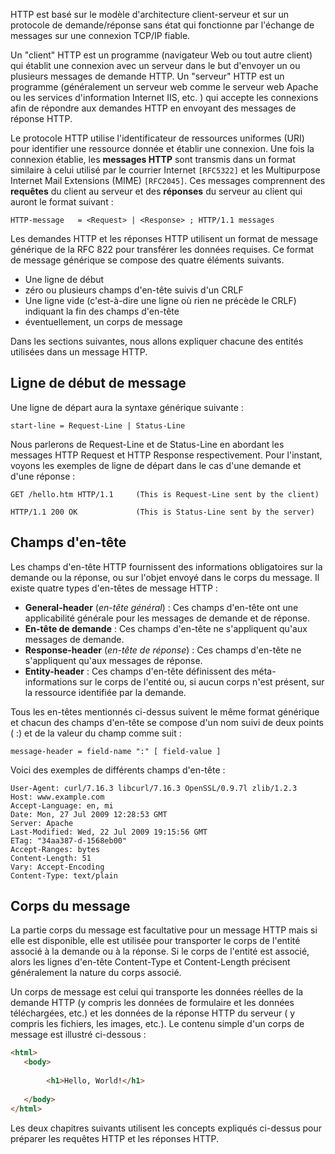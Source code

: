 HTTP est basé sur le modèle d'architecture client-serveur et sur un protocole de demande/réponse sans état qui fonctionne par l'échange de messages sur une connexion TCP/IP fiable.

Un "client" HTTP est un programme (navigateur Web ou tout autre client) qui établit une connexion avec un serveur dans le but d'envoyer un ou plusieurs messages de demande HTTP. Un "serveur" HTTP est un programme (généralement un serveur web comme le serveur web Apache ou les services d'information Internet IIS, etc. ) qui accepte les connexions afin de répondre aux demandes HTTP en envoyant des messages de réponse HTTP.

Le protocole HTTP utilise l'identificateur de ressources uniformes (URI) pour identifier une ressource donnée et établir une connexion. Une fois la connexion établie, les **messages HTTP** sont transmis dans un format similaire à celui utilisé par le courrier Internet ```[RFC5322]``` et les Multipurpose Internet Mail Extensions (MIME) ```[RFC2045]```. Ces messages comprennent des **requêtes** du client au serveur et des **réponses** du serveur au client qui auront le format suivant :

```http
HTTP-message   = <Request> | <Response> ; HTTP/1.1 messages
```

Les demandes HTTP et les réponses HTTP utilisent un format de message générique de la RFC 822 pour transférer les données requises. Ce format de message générique se compose des quatre éléments suivants.

- Une ligne de début
- zéro ou plusieurs champs d'en-tête suivis d'un CRLF
- Une ligne vide (c'est-à-dire une ligne où rien ne précède le CRLF) indiquant la fin des champs d'en-tête
- éventuellement, un corps de message

Dans les sections suivantes, nous allons expliquer chacune des entités utilisées dans un message HTTP.

## Ligne de début de message

Une ligne de départ aura la syntaxe générique suivante :

```http
start-line = Request-Line | Status-Line
```

Nous parlerons de Request-Line et de Status-Line en abordant les messages HTTP Request et HTTP Response respectivement. Pour l'instant, voyons les exemples de ligne de départ dans le cas d'une demande et d'une réponse :

```http
GET /hello.htm HTTP/1.1     (This is Request-Line sent by the client)

HTTP/1.1 200 OK             (This is Status-Line sent by the server)
```

## Champs d'en-tête

Les champs d'en-tête HTTP fournissent des informations obligatoires sur la demande ou la réponse, ou sur l'objet envoyé dans le corps du message. Il existe quatre types d'en-têtes de message HTTP :

- **General-header** (*en-tête général*) : Ces champs d'en-tête ont une applicabilité générale pour les messages de demande et de réponse.
- **En-tête de demande** : Ces champs d'en-tête ne s'appliquent qu'aux messages de demande.
- **Response-header** (*en-tête de réponse*) : Ces champs d'en-tête ne s'appliquent qu'aux messages de réponse.
- **Entity-header** : Ces champs d'en-tête définissent des méta-informations sur le corps de l'entité ou, si aucun corps n'est présent, sur la ressource identifiée par la demande.

Tous les en-têtes mentionnés ci-dessus suivent le même format générique et chacun des champs d'en-tête se compose d'un nom suivi de deux points ( :) et de la valeur du champ comme suit :

```http
message-header = field-name ":" [ field-value ]
```

Voici des exemples de différents champs d'en-tête :

```http
User-Agent: curl/7.16.3 libcurl/7.16.3 OpenSSL/0.9.7l zlib/1.2.3
Host: www.example.com
Accept-Language: en, mi
Date: Mon, 27 Jul 2009 12:28:53 GMT
Server: Apache
Last-Modified: Wed, 22 Jul 2009 19:15:56 GMT
ETag: "34aa387-d-1568eb00"
Accept-Ranges: bytes
Content-Length: 51
Vary: Accept-Encoding
Content-Type: text/plain
```

## Corps du message

La partie corps du message est facultative pour un message HTTP mais si elle est disponible, elle est utilisée pour transporter le corps de l'entité associé à la demande ou à la réponse. Si le corps de l'entité est associé, alors les lignes d'en-tête Content-Type et Content-Length précisent généralement la nature du corps associé.

Un corps de message est celui qui transporte les données réelles de la demande HTTP (y compris les données de formulaire et les données téléchargées, etc.) et les données de la réponse HTTP du serveur ( y compris les fichiers, les images, etc.). Le contenu simple d'un corps de message est illustré ci-dessous :

```html
<html>
   <body>
   
        <h1>Hello, World!</h1>
   
   </body>
</html>
```

Les deux chapitres suivants utilisent les concepts expliqués ci-dessus pour préparer les requêtes HTTP et les réponses HTTP.